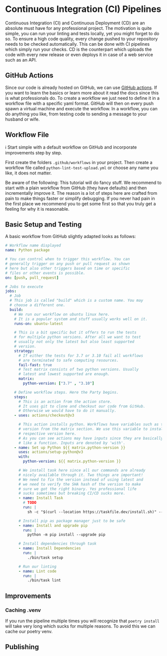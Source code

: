# Continuous Integration (CI) Pipelines

Continuous Integration (CI) and Continuous Deployment (CD) are an absolute
must have for any professional project.
The motivation is quite simple, you can run your linting and tests locally,
yet you might forget to do so.
To ensure a high code quality, every change pushed to your repository needs
to be checked automatically.
This can be done with CI pipelines which simply run your checks.
CD is the counterpart which uploads the code with every new release or even
deploys it in case of a web service such as an API.

## GitHub Actions

Since our code is already hosted on GitHub, we can use
[GitHub actions][gh-actions].
If you want to learn the basics or learn more about it
read the docs since this is what professionals do.
To create a workflow we just need to define it in a
workflow file with a specific yaml format.
GitHub will then on every push spawn a virtual machine and
execute the workflow.
In a workflow, you can do anything you like, from testing
code to sending a message to your husband or wife.

[gh-actions]: https://docs.github.com/en/actions

## Workflow File

ℹ️ Start simple with a default workflow on GitHub and
incorporate improvements step by step.

First create the folders `.github/workflows` in your project.
Then create a workflow file called `python-lint-test-upload.yml` or choose
any name you like, it does not matter.

Be aware of the following: This tutorial will do fancy stuff.
We recommend to start with a plain workflow from GitHub
(they have defaults) and then incrementally improve it.
The reason is a lot of steps here are crafted from pain
to make things faster or simplify debugging.
If you never had pain in the first place we recommend you
to get some first so that you truly get a feeling for
why it is reasonable.

## Basic Setup and Testing

A basic workflow from GitHub slightly adapted looks as follows:

```yaml
# Workflow name displayed
name: Python package

# You can control when to trigger this workflow. You can
# generally trigger on any push or pull request as shown
# here but also other triggers based on time or specific
# files or other events is possible.
on: [push, pull_request]

# Jobs to execute
jobs:
  # Job
  # This job is called "build" which is a custom name. You may
  # choose a different one. 
  build:
    # We run our workflow on ubuntu linux here.
    # It is a popular system and stuff usually works well on it.
    runs-on: ubuntu-latest

    # This is a bit specific but it offers to run the tests
    # for multiple python versions. After all we want to test
    # usually not only the latest but also least supported
    # version.
    strategy:
      # If either the tests for 3.7 or 3.10 fail all workflows
      # are terminated to safe computing resources.
      fail-fast: true
      # Test matrix consists of two python versions. Usually
      # latest and lowest supported are enough.
      matrix:
        python-version: ["3.7" , "3.10"]

    # Define workflow steps. Here the Party begins.
    steps:
      # This is an action from the action store.
      # It uses git to clone and checkout our code from GitHub.
      # Otherwise we would have to do it manually.
    - uses: actions/checkout@v3

      # This action installs python. Workflows have variables such as the python
      # version from the matrix section. We use this variable to install the
      # respective version here.
      # As you can see actions may have inputs since they are basically something
      # like a function. Inputs are denoted by 'with'.
    - name: Set up Python ${{ matrix.python-version }}
      uses: actions/setup-python@v3
      with:
        python-version: ${{ matrix.python-version }}

      # We install task here since all our commands are already
      # nicely available through it. Two things are important!
      # We need to fix the version instead of using latest and
      # we need to verify the SHA hash of the version to make
      # sure we got the right binary. Yes professional life
      # sucks sometimes but breaking CI/CD sucks more.
      - name: Install Task
        # TODO
        run: |
          sh -c "$(curl --location https://taskfile.dev/install.sh)" -- -d

      # Install pip as package manager just to be safe
      - name: Install and upgrade pip
        run: |
          python -m pip install --upgrade pip

      # Install dependencies through task
      - name: Install Dependencies
        run: |
          ./bin/task setup

      # Run our linting
      - name: Lint code
        run: |
          ./bin/task lint
```

## Improvements

### Caching .venv

If you run the pipeline multiple times you will recognize that
`poetry install` will take very long which sucks for multiple
reasons.
To avoid this we can cache our poetry venv.

## Publishing
